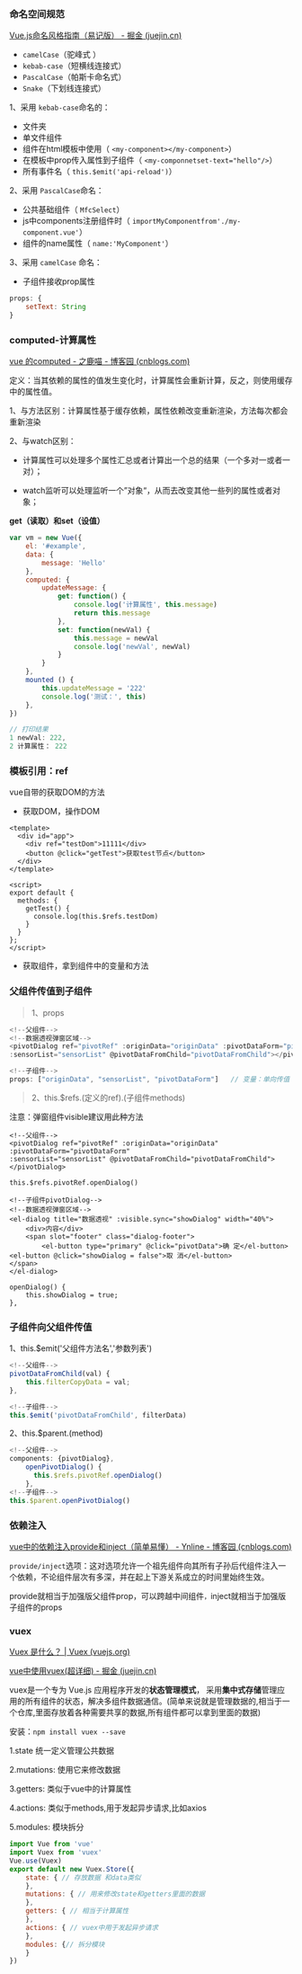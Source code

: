 ### 命名空间规范

[Vue.js命名风格指南（易记版） - 掘金 (juejin.cn)](https://juejin.cn/post/6961226664869101605)

- `camelCase`（驼峰式 ）
- `kebab-case`（短横线连接式）
- `PascalCase`（帕斯卡命名式）
- `Snake`（下划线连接式）

1、采用 `kebab-case`命名的：

- 文件夹
- 单文件组件
- 组件在html模板中使用（ `<my-component></my-component>`）
- 在模板中prop传入属性到子组件（ `<my-componnetset-text="hello"/>`）
- 所有事件名（ `this.$emit('api-reload')`）

2、采用 `PascalCase`命名：

- 公共基础组件（ `MfcSelect`）
- js中components注册组件时（ `importMyComponentfrom'./my-component.vue'`）
- 组件的name属性（ `name:'MyComponent'`）

3、采用 `camelCase` 命名：

- 子组件接收prop属性

```js
props: {
    setText: String
}
```

### computed-计算属性

[vue 的computed - 之鹿喵 - 博客园 (cnblogs.com)](https://www.cnblogs.com/zhilu/p/15252046.html)

定义：当其依赖的属性的值发生变化时，计算属性会重新计算，反之，则使用缓存中的属性值。

1、与方法区别：计算属性基于缓存依赖，属性依赖改变重新渲染，方法每次都会重新渲染

2、与watch区别：

+ 计算属性可以处理多个属性汇总或者计算出一个总的结果（一个多对一或者一对）；

+ watch监听可以处理监听一个”对象“，从而去改变其他一些列的属性或者对象；

**get（读取）和set（设值）**

```js
var vm = new Vue({
    el: '#example',
    data: {
        message: 'Hello'
    },
    computed: {
        updateMessage: {
            get: function() {
                console.log('计算属性', this.message)
                return this.message
            },
            set: function(newVal) {
                this.message = newVal
                console.log('newVal', newVal)
            }
        }
    },
    mounted () {
        this.updateMessage = '222'
        console.log('测试：', this)
    },
})

// 打印结果
1 newVal: 222,
2 计算属性： 222
```

### 模板引用：ref

vue自带的获取DOM的方法

+ 获取DOM，操作DOM

```
<template>
  <div id="app">
    <div ref="testDom">11111</div>
    <button @click="getTest">获取test节点</button>
  </div>
</template>

<script>
export default {
  methods: {
    getTest() {
      console.log(this.$refs.testDom)
    }
  }
};
</script>
```

+ 获取组件，拿到组件中的变量和方法



### 父组件传值到子组件

> 1、props

```js
<!--父组件-->
<!--数据透视弹窗区域-->
<pivotDialog ref="pivotRef" :originData="originData" :pivotDataForm="pivotDataForm"
:sensorList="sensorList" @pivotDataFromChild="pivotDataFromChild"></pivotDialog>

<!--子组件-->
props: ["originData", "sensorList", "pivotDataForm"]   // 变量：单向传值
```

> 2、this.$refs.(定义的ref).(子组件methods)

注意：弹窗组件visible建议用此种方法

```vue
<!--父组件-->
<pivotDialog ref="pivotRef" :originData="originData" :pivotDataForm="pivotDataForm"
:sensorList="sensorList" @pivotDataFromChild="pivotDataFromChild"></pivotDialog>

this.$refs.pivotRef.openDialog()

<!--子组件pivotDialog-->
<!--数据透视弹窗区域-->
<el-dialog title="数据透视" :visible.sync="showDialog" width="40%">
    <div>内容</div>
    <span slot="footer" class="dialog-footer">
        <el-button type="primary" @click="pivotData">确 定</el-button>
<el-button @click="showDialog = false">取 消</el-button>
</span>
</el-dialog>

openDialog() {
    this.showDialog = true;
},
```

### 子组件向父组件传值

1、this.$emit('父组件方法名','参数列表')

```js
<!--父组件-->
pivotDataFromChild(val) {
    this.filterCopyData = val;
},

<!--子组件-->
this.$emit('pivotDataFromChild', filterData)
```

2、this.$parent.(method)

```js
<!--父组件-->
components: {pivotDialog},
    openPivotDialog() {
      this.$refs.pivotRef.openDialog()
    },
<!--子组件-->
this.$parent.openPivotDialog()
```

### 依赖注入

[vue中的依赖注入provide和inject（简单易懂） - Ynline - 博客园 (cnblogs.com)](https://www.cnblogs.com/Ynline/p/16857403.html)

`provide/inject`选项：这对选项允许一个祖先组件向其所有子孙后代组件注入一个依赖，不论组件层次有多深，并在起上下游关系成立的时间里始终生效。

provide就相当于加强版父组件prop，可以跨越中间组件`，`inject就相当于加强版子组件的props

### vuex

[Vuex 是什么？ | Vuex (vuejs.org)](https://vuex.vuejs.org/zh/)

[vue中使用vuex(超详细) - 掘金 (juejin.cn)](https://juejin.cn/post/7013325675129995272)

vuex是一个专为 Vue.js 应用程序开发的**状态管理模式**， 采用**集中式存储**管理应用的所有组件的状态，解决多组件数据通信。(简单来说就是管理数据的,相当于一个仓库,里面存放着各种需要共享的数据,所有组件都可以拿到里面的数据)

安装：`npm install vuex --save`

1.state 统一定义管理公共数据

2.mutations: 使用它来修改数据

3.getters: 类似于vue中的计算属性

4.actions: 类似于methods,用于发起异步请求,比如axios

5.modules: 模块拆分

```js
import Vue from 'vue'
import Vuex from 'vuex'
Vue.use(Vuex)
export default new Vuex.Store({
    state: { // 存放数据 和data类似
    },
    mutations: { // 用来修改state和getters里面的数据
    },
    getters: { // 相当于计算属性
    },
    actions: { // vuex中用于发起异步请求
    },
    modules: {// 拆分模块
    }
})
```

